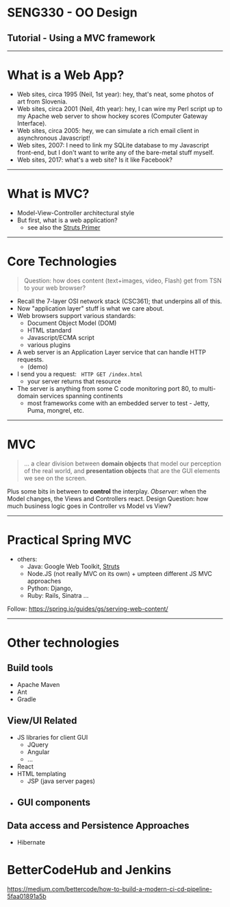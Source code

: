 # SENG330 -  OO Design
## Tutorial - Using a MVC framework

<!-- page_number: true -->
<!-- footer: (c) 2017 Neil Ernst  -->

---
# What is a Web App?
* Web sites, circa 1995 (Neil, 1st year): hey, that's neat, some photos of art from Slovenia.
* Web sites, circa 2001 (Neil, 4th year): hey, I can wire my Perl script up to my Apache web server to show hockey scores (Computer Gateway Interface).
* Web sites, circa 2005: hey, we can simulate a rich email client in asynchronous Javascript!
* Web sites, 2007: I need to link my SQLite database to my Javascript front-end, but I don't want to write any of the bare-metal stuff myself.
* Web sites, 2017: what's a web site? Is it like Facebook?

---
# What is MVC?
* Model-View-Controller architectural style
* But first, what is a web application?
    * see also the [Struts Primer](http://struts.apache.org/primer.html)
    
---
# Core Technologies
> Question: how does content (text+images, video, Flash) get from TSN to your web browser?

* Recall the 7-layer OSI network stack (CSC361); that underpins all of this.
* Now "application layer" stuff is what we care about.
* Web browsers support various standards:
    * Document Object Model (DOM)
    * HTML standard
    * Javascript/ECMA script 
    * various plugins
* A web server is an Application Layer service that can handle HTTP requests.
    - (demo)
* I send you a request: <code> HTTP GET /index.html</code>
    - your server returns that resource
* The server is anything from some C code monitoring port 80, to multi-domain services spanning continents
    * most frameworks come with an embedded server to test - Jetty, Puma, mongrel, etc.

---
# MVC
> ... a clear division between **domain objects** that model our perception of the real world, and **presentation objects** that are the GUI elements we see on the screen. 

Plus some bits in between to **control** the interplay.
*Observer*: when the Model changes, the Views and Controllers react.
Design Question: how much business logic goes in Controller vs Model vs View?

---
# Practical Spring MVC
* others: 
    * Java: Google Web Toolkit, [Struts](http://struts.apache.org)
    * Node.JS (not really MVC on its own) + umpteen different JS MVC approaches
    * Python: Django, 
    * Ruby: Rails, Sinatra ...

Follow: https://spring.io/guides/gs/serving-web-content/

----
# Other technologies
## Build tools
* Apache Maven
* Ant
* Gradle

## View/UI Related
* JS libraries for client GUI
    - JQuery
    - Angular
    - ...
* React
* HTML templating
    - JSP (java server pages)
* GUI components
    - 
## Data access and Persistence Approaches
* Hibernate

# BetterCodeHub and Jenkins 

https://medium.com/bettercode/how-to-build-a-modern-ci-cd-pipeline-5faa01891a5b

 